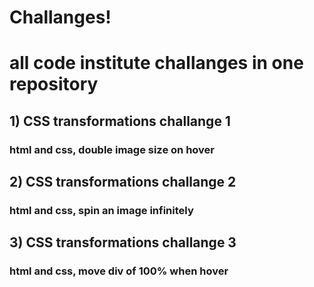 # Challanges!

# all code institute challanges in one repository

## 1) CSS transformations challange 1

### html and css, double image size on hover 
 
## 2) CSS transformations challange 2

### html and css, spin an image infinitely  

## 3) CSS transformations challange 3

### html and css, move div of 100% when hover